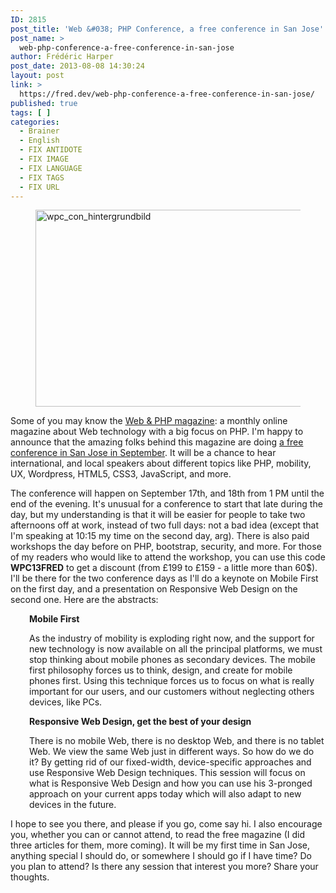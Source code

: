```yaml
---
ID: 2815
post_title: 'Web &#038; PHP Conference, a free conference in San Jose'
post_name: >
  web-php-conference-a-free-conference-in-san-jose
author: Frédéric Harper
post_date: 2013-08-08 14:30:24
layout: post
link: >
  https://fred.dev/web-php-conference-a-free-conference-in-san-jose/
published: true
tags: [ ]
categories:
  - Brainer
  - English
  - FIX ANTIDOTE
  - FIX IMAGE
  - FIX LANGUAGE
  - FIX TAGS
  - FIX URL
---
```

<figure><img src="http://fred.dev/wp-content/uploads/2013/08/wpc_con_hintergrundbild.jpg" alt="wpc_con_hintergrundbild" width="700" height="315" /></figure>
Some of you may know the <a href="https://webandphp.com/" target="_blank" rel="noopener noreferrer">Web &amp; PHP magazine</a>: a monthly online magazine about Web technology with a big focus on PHP. I'm happy to announce that the amazing folks behind this magazine are doing <a href="https://webandphp.com/conference/webandphpcon2013" target="_blank" rel="noopener noreferrer">a free conference in San Jose in September</a>. It will be a chance to hear international, and local speakers about different topics like PHP, mobility, UX, Wordpress, HTML5, CSS3, JavaScript, and more.

The conference will happen on September 17th, and 18th from 1 PM until the end of the evening. It's unusual for a conference to start that late during the day, but my understanding is that it will be easier for people to take two afternoons off at work, instead of two full days: not a bad idea (except that I'm speaking at 10:15 my time on the second day, arg). There is also paid workshops the day before on PHP, bootstrap, security, and more. For those of my readers who would like to attend the workshop, you can use this code <strong>WPC13FRED</strong> to get a discount (from £199 to £159 - a little more than 60$). I'll be there for the two conference days as I'll do a keynote on Mobile First on the first day, and a presentation on Responsive Web Design on the second one. Here are the abstracts:
<p style="padding-left: 30px;"><strong>Mobile First</strong></p>
<p style="padding-left: 30px;">As the industry of mobility is exploding right now, and the support for new technology is now available on all the principal platforms, we must stop thinking about mobile phones as secondary devices. The mobile first philosophy forces us to think, design, and create for mobile phones first. Using this technique forces us to focus on what is really important for our users, and our customers without neglecting others devices, like PCs.</p>
<p style="padding-left: 30px;"><strong>Responsive Web Design, get the best of your design</strong></p>
<p style="padding-left: 30px;">There is no mobile Web, there is no desktop Web, and there is no tablet Web. We view the same Web just in different ways. So how do we do it? By getting rid of our fixed-width, device-specific approaches and use Responsive Web Design techniques. This session will focus on what is Responsive Web Design and how you can use his 3-pronged approach on your current apps today which will also adapt to new devices in the future.</p>
I hope to see you there, and please if you go, come say hi. I also encourage you, whether you can or cannot attend, to read the free magazine (I did three articles for them, more coming). It will be my first time in San Jose, anything special I should do, or somewhere I should go if I have time? Do you plan to attend? Is there any session that interest you more? Share your thoughts.